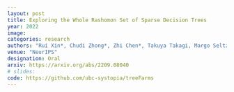 ```yaml
---
layout: post
title: Exploring the Whole Rashomon Set of Sparse Decision Trees
year: 2022
image:
categories: research
authors: "Rui Xin*, Chudi Zhong*, Zhi Chen*, Takuya Takagi, Margo Seltzer, Cynthia Rudin"
venue: "NeurIPS"
designation: Oral
arxiv: https://arxiv.org/abs/2209.08040
# slides:
code: https://github.com/ubc-systopia/treeFarms
---
```

